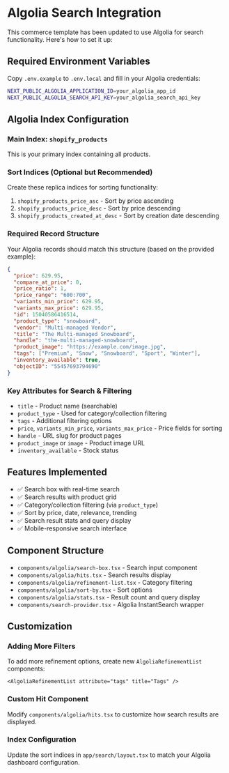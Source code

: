 # Algolia Search Integration

This commerce template has been updated to use Algolia for search functionality. Here's how to set it up:

## Required Environment Variables

Copy `.env.example` to `.env.local` and fill in your Algolia credentials:

```bash
NEXT_PUBLIC_ALGOLIA_APPLICATION_ID=your_algolia_app_id
NEXT_PUBLIC_ALGOLIA_SEARCH_API_KEY=your_algolia_search_api_key
```

## Algolia Index Configuration

### Main Index: `shopify_products`

This is your primary index containing all products.

### Sort Indices (Optional but Recommended)

Create these replica indices for sorting functionality:

1. `shopify_products_price_asc` - Sort by price ascending
2. `shopify_products_price_desc` - Sort by price descending
3. `shopify_products_created_at_desc` - Sort by creation date descending

### Required Record Structure

Your Algolia records should match this structure (based on the provided example):

```json
{
  "price": 629.95,
  "compare_at_price": 0,
  "price_ratio": 1,
  "price_range": "600:700",
  "variants_min_price": 629.95,
  "variants_max_price": 629.95,
  "id": 15040586416514,
  "product_type": "snowboard",
  "vendor": "Multi-managed Vendor",
  "title": "The Multi-managed Snowboard",
  "handle": "the-multi-managed-snowboard",
  "product_image": "https://example.com/image.jpg",
  "tags": ["Premium", "Snow", "Snowboard", "Sport", "Winter"],
  "inventory_available": true,
  "objectID": "55457693794690"
}
```

### Key Attributes for Search & Filtering

- `title` - Product name (searchable)
- `product_type` - Used for category/collection filtering
- `tags` - Additional filtering options
- `price`, `variants_min_price`, `variants_max_price` - Price fields for sorting
- `handle` - URL slug for product pages
- `product_image` or `image` - Product image URL
- `inventory_available` - Stock status

## Features Implemented

- ✅ Search box with real-time search
- ✅ Search results with product grid
- ✅ Category/collection filtering (via `product_type`)
- ✅ Sort by price, date, relevance, trending
- ✅ Search result stats and query display
- ✅ Mobile-responsive search interface

## Component Structure

- `components/algolia/search-box.tsx` - Search input component
- `components/algolia/hits.tsx` - Search results display
- `components/algolia/refinement-list.tsx` - Category filtering
- `components/algolia/sort-by.tsx` - Sort options
- `components/algolia/stats.tsx` - Result count and query display
- `components/search-provider.tsx` - Algolia InstantSearch wrapper

## Customization

### Adding More Filters

To add more refinement options, create new `AlgoliaRefinementList` components:

```tsx
<AlgoliaRefinementList attribute="tags" title="Tags" />
```

### Custom Hit Component

Modify `components/algolia/hits.tsx` to customize how search results are displayed.

### Index Configuration

Update the sort indices in `app/search/layout.tsx` to match your Algolia dashboard configuration.
